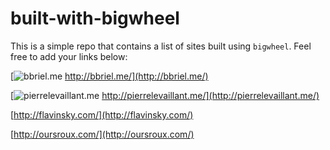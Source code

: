 # built-with-bigwheel
This is a simple repo that contains a list of sites built using `bigwheel`. Feel free to add your links below:

[![bbriel.me](./images/bbriel.me.png) http://bbriel.me/](http://bbriel.me/)

[![pierrelevaillant.me](./images/pierre.le.vaillant.png) http://pierrelevaillant.me/](http://pierrelevaillant.me/)

[http://flavinsky.com/](http://flavinsky.com/)

[http://oursroux.com/](http://oursroux.com/)
